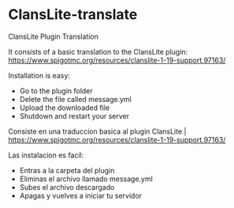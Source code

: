 # ClansLite-translate
ClansLite Plugin Translation

It consists of a basic translation to the ClansLite plugin:
 https://www.spigotmc.org/resources/clanslite-1-19-support.97163/

Installation is easy:

- Go to the plugin folder
- Delete the file called message.yml
- Upload the downloaded file
- Shutdown and restart your server


Consiste en una traduccion basica al plugin ClansLite |
 https://www.spigotmc.org/resources/clanslite-1-19-support.97163/

Las instalacion es facil:

- Entras a la carpeta del plugin
- Eliminas el  archivo llamado message.yml
- Subes el archivo descargado
- Apagas y vuelves a iniciar tu servidor
